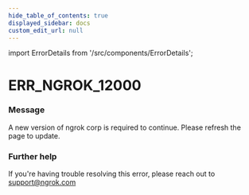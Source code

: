 ```yaml
---
hide_table_of_contents: true
displayed_sidebar: docs
custom_edit_url: null
---
```


import ErrorDetails from '/src/components/ErrorDetails';

# ERR_NGROK_12000

### Message
A new version of ngrok corp is required to continue. Please refresh the page to update.

### Further help
If you're having trouble resolving this error, please reach out to [support@ngrok.com](mailto:support@ngrok.com?subject=Help%20with%20ERR_NGROK_12000)

<ErrorDetails error='err_ngrok_12000' />
